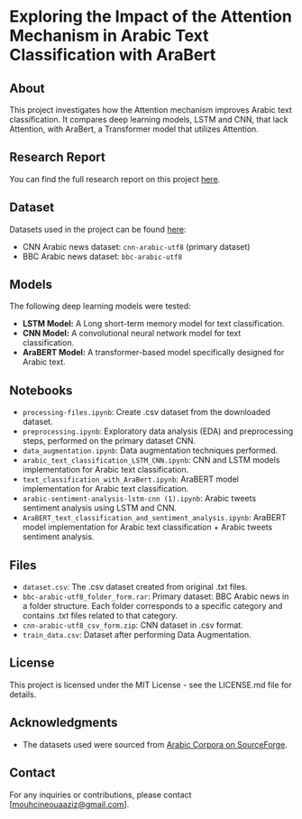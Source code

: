 # Exploring the Impact of the Attention Mechanism in Arabic Text Classification with AraBert

## About
This project investigates how the Attention mechanism improves Arabic text classification. It compares deep learning models, LSTM and CNN, that lack Attention, with AraBert, a Transformer model that utilizes Attention.

## Research Report
You can find the full research report on this project [here](./report.docx).

## Dataset
Datasets used in the project can be found [here](https://sourceforge.net/projects/ar-text-mining/files/Arabic-Corpora/):
- CNN Arabic news dataset: `cnn-arabic-utf8` (primary dataset)
- BBC Arabic news dataset: `bbc-arabic-utf8`

## Models
The following deep learning models were tested:
- **LSTM Model:** A Long short-term memory model for text classification.
- **CNN Model:** A convolutional neural network model for text classification.
- **AraBERT Model:** A transformer-based model specifically designed for Arabic text.

## Notebooks
- `processing-files.ipynb`: Create .csv dataset from the downloaded dataset.
- `preprocessing.ipynb`: Exploratory data analysis (EDA) and preprocessing steps, performed on the primary dataset CNN.
- `data_augmentation.ipynb`: Data augmentation techniques performed.
- `arabic_text_classification_LSTM_CNN.ipynb`: CNN and LSTM models implementation for Arabic text classification.
- `text_classification_with_AraBert.ipynb`: AraBERT model implementation for Arabic text classification.
- `arabic-sentiment-analysis-lstm-cnn (1).ipynb`: Arabic tweets sentiment analysis using LSTM and CNN.
- `AraBERT_text_classification_and_sentiment_analysis.ipynb`: AraBERT model implementation for Arabic text classification + Arabic tweets sentiment analysis.

## Files
- `dataset.csv`: The .csv dataset created from original .txt files.
- `bbc-arabic-utf8_folder_form.rar`: Primary dataset: BBC Arabic news in a folder structure. Each folder corresponds to a specific category and contains .txt files related to that category.
- `cnn-arabic-utf8_csv_form.zip`: CNN dataset in .csv format.
- `train_data.csv`: Dataset after performing Data Augmentation.

## License
This project is licensed under the MIT License - see the LICENSE.md file for details.

## Acknowledgments
- The datasets used were sourced from [Arabic Corpora on SourceForge](https://sourceforge.net/projects/ar-text-mining/files/Arabic-Corpora/).

## Contact
For any inquiries or contributions, please contact [mouhcineouaaziz@gmail.com].
